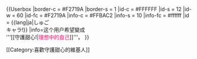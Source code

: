 {{Userbox
  |border-c = #F2719A
  |border-s = 1
  |id-c     = #FFFFFF
  |id-s     = 12
  |id-w     = 60
  |id-fc    = #F2719A
  |info-c   = #FFBAC2
  |info-s   = 10
  |info-fc  = #ffffff
  |id       = {{lang|ja|しゅご<br>キャラ!}}
  |info=这个用户希望變成<br>'''[[守護甜心!|<span style="color:#F61068;">理想中的自己</span>]]'''。
}}<includeonly>

[[Category:喜歡守護甜心的維基人]]
</includeonly>
